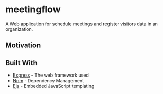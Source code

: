 # meetingflow

A Web application for schedule meetings and register visitors data in an organization.

## Motivation

## Built With

- [Express](https://github.com/expressjs/express) - The web framework used
- [Npm](https://github.com/npm/npm) - Dependency Management
- [Ejs](https://ejs.co/) - Embedded JavaScript templating
